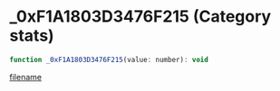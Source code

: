 # _0xF1A1803D3476F215 (Category stats)

```js
function _0xF1A1803D3476F215(value: number): void
```

[filename](_0xF1A1803D3476F215_m.md ':include')